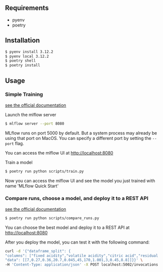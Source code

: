 ## Requirements

- pyenv
- poetry

## Installation

```bash
$ pyenv install 3.12.2
$ pyenv local 3.12.2
$ poetry shell
$ poetry install
```

## Usage

### Simple Training

[see the official documentation](https://mlflow.org/docs/latest/getting-started/intro-quickstart/index.html)

Launch the mlflow server

```bash
$ mlflow server --port 8080
```

MLflow runs on port 5000 by default.
But a system process may already be using that port on MacOS.
You can specify a different port by setting the `--port` flag.

You can access the mlflow UI at [http://localhost:8080](http://localhost:8080)

Train a model

```bash
$ poetry run python scripts/train.py
```

Now you can access the mlflow UI and see the model you just trained with name 'MLflow Quick Start'

### Compare runs, choose a model, and deploy it to a REST API

[see the official documentation](https://mlflow.org/docs/latest/getting-started/quickstart-2/index.html)

```bash
$ poetry run python scripts/compare_runs.py
```

You can choose the best model and deploy it to a REST API at [http://localhost:8080](http://localhost:8080)

After you deploy the model, you can test it with the following command:

```bash
curl -d '{"dataframe_split": {
"columns": ["fixed acidity","volatile acidity","citric acid","residual sugar","chlorides","free sulfur dioxide","total sulfur dioxide","density","pH","sulphates","alcohol"],
"data": [[7,0.27,0.36,20.7,0.045,45,170,1.001,3,0.45,8.8]]}}' \
-H 'Content-Type: application/json' -X POST localhost:5002/invocations
```
